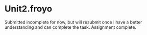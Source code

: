 # Unit2.froyo

Submitted incomplete for now, but will resubmit once i have a better understanding and can complete the task.
Assignment complete.